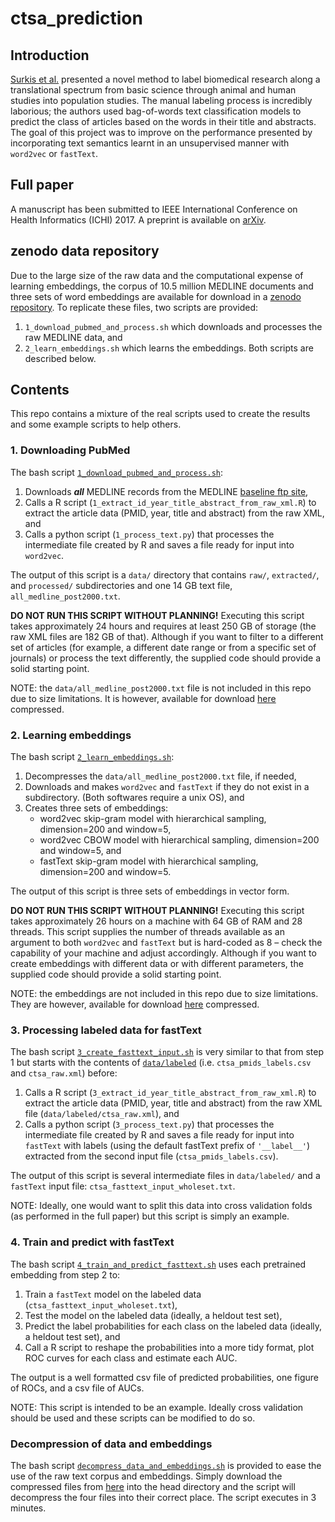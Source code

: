 # ctsa_prediction

## Introduction

[Surkis et al.](https://translational-medicine.biomedcentral.com/articles/10.1186/s12967-016-0992-8) presented a novel method to label biomedical research along a translational spectrum from basic science through animal and human studies into population studies. The manual labeling process is incredibly laborious; the authors used bag-of-words text classification models to predict the class of articles based on the words in their title and abstracts. The goal of this project was to improve on the performance presented by incorporating text semantics learnt in an unsupervised manner with `word2vec` or `fastText`.

## Full paper

A manuscript has been submitted to IEEE International Conference on Health Informatics (ICHI) 2017. A preprint is available on [arXiv](https://arxiv.org/abs/1705.06262).

## zenodo data repository

Due to the large size of the raw data and the computational expense of learning embeddings, the corpus of 10.5 million MEDLINE documents and three sets of word embeddings are available for download in a [zenodo repository](https://zenodo.org/record/802965). To replicate these files, two scripts are provided: 

1. `1_download_pubmed_and_process.sh` which downloads and processes the raw MEDLINE data, and
2. `2_learn_embeddings.sh` which learns the embeddings. Both scripts are described below.

## Contents

This repo contains a mixture of the real scripts used to create the results and some example scripts to help others. 

### 1. Downloading PubMed

The bash script [`1_download_pubmed_and_process.sh`](https://github.com/vincentmajor/ctsa_prediction/blob/master/1_download_pubmed_and_process.sh): 
1. Downloads ***all*** MEDLINE records from the MEDLINE [baseline ftp site](ftp://ftp.ncbi.nlm.nih.gov/pubmed/baseline/),
2. Calls a R script (`1_extract_id_year_title_abstract_from_raw_xml.R`) to extract the article data (PMID, year, title and abstract) from the raw XML, and
3. Calls a python script (`1_process_text.py`) that processes the intermediate file created by R and saves a file ready for input into `word2vec`. 

The output of this script is a `data/` directory that contains `raw/`, `extracted/`, and `processed/` subdirectories and one 14 GB text file, `all_medline_post2000.txt`.

**DO NOT RUN THIS SCRIPT WITHOUT PLANNING!** Executing this script takes approximately 24 hours and requires at least 250 GB of storage (the raw XML files are 182 GB of that). Although if you want to filter to a different set of articles (for example, a different date range or from a specific set of journals) or process the text differently, the supplied code should provide a solid starting point. 

NOTE: the `data/all_medline_post2000.txt` file is not included in this repo due to size limitations. It is however, available for download [here](https://zenodo.org/record/802965) compressed.

### 2. Learning embeddings

The bash script [`2_learn_embeddings.sh`](https://github.com/vincentmajor/ctsa_prediction/blob/master/2_learn_embeddings.sh): 
1. Decompresses the `data/all_medline_post2000.txt` file, if needed,
2. Downloads and makes `word2vec` and `fastText` if they do not exist in a subdirectory. (Both softwares require a unix OS), and
3. Creates three sets of embeddings:
    * word2vec skip-gram model with hierarchical sampling, dimension=200 and window=5,
    * word2vec CBOW model with hierarchical sampling, dimension=200 and window=5, and
    * fastText skip-gram model with hierarchical sampling, dimension=200 and window=5.
    
The output of this script is three sets of embeddings in vector form. 

**DO NOT RUN THIS SCRIPT WITHOUT PLANNING!** Executing this script takes approximately 26 hours on a machine with 64 GB of RAM and 28 threads. This script supplies the number of threads available as an argument to both `word2vec` and `fastText` but is hard-coded as 8 – check the capability of your machine and adjust accordingly. Although if you want to create embeddings with different data or with different parameters, the supplied code should provide a solid starting point.

NOTE: the embeddings are not included in this repo due to size limitations. They are however, available for download [here](https://zenodo.org/record/802965) compressed.

### 3. Processing labeled data for fastText

The bash script [`3_create_fasttext_input.sh`](https://github.com/vincentmajor/ctsa_prediction/blob/master/3_create_fasttext_input.sh) is very similar to that from step 1 but starts with the contents of [`data/labeled`](https://github.com/vincentmajor/ctsa_prediction/tree/master/data/labeled) (i.e. `ctsa_pmids_labels.csv` and `ctsa_raw.xml`)  before:
1. Calls a R script (`3_extract_id_year_title_abstract_from_raw_xml.R`) to extract the article data (PMID, year, title and abstract) from the raw XML file (`data/labeled/ctsa_raw.xml`), and
2. Calls a python script (`3_process_text.py`) that processes the intermediate file created by R and saves a file ready for input into `fastText` with labels (using the default fastText prefix of `'__label__'`) extracted from the second input file (`ctsa_pmids_labels.csv`). 

The output of this script is several intermediate files in `data/labeled/` and a `fastText` input file: `ctsa_fasttext_input_wholeset.txt`. 

NOTE: Ideally, one would want to split this data into cross validation folds (as performed in the full paper) but this script is simply an example.

### 4. Train and predict with fastText

The bash script [`4_train_and_predict_fasttext.sh`](https://github.com/vincentmajor/ctsa_prediction/blob/master/4_train_and_predict_fasttext.sh) uses each pretrained embedding from step 2 to:
1. Train a `fastText` model on the labeled data (`ctsa_fasttext_input_wholeset.txt`),
2. Test the model on the labeled data (ideally, a heldout test set), 
3. Predict the label probabilities for each class on the labeled data (ideally, a heldout test set), and
4. Call a R script to reshape the probabilities into a more tidy format, plot ROC curves for each class and estimate each AUC.

The output is a well formatted csv file of predicted probabilities, one figure of ROCs, and a csv file of AUCs.

NOTE: This script is intended to be an example. Ideally cross validation should be used and these scripts can be modified to do so.

### Decompression of data and embeddings

The bash script [`decompress_data_and_embeddings.sh`](https://github.com/vincentmajor/ctsa_prediction/blob/master/decompress_data_and_embeddings.sh) is provided to ease the use of the raw text corpus and embeddings. Simply download the compressed files from [here](https://zenodo.org/record/802965) into the head directory and the script will decompress the four files into their correct place. The script executes in 3 minutes.

